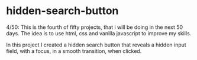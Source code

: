 # hidden-search-button

4/50: 
This is the fourth of fifty projects, that i will be doing in the next 50 days.
The idea is to use html, css and vanilla javascript to improve my skills.

In this project I created a hidden search button that reveals a hidden input field, with a focus, in a smooth transition, when clicked.
